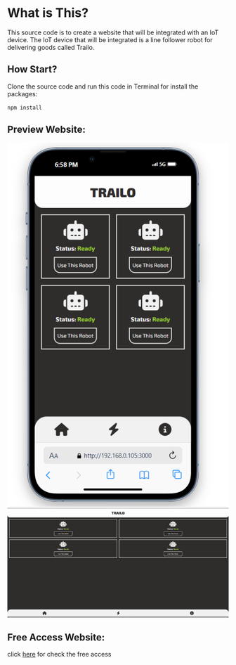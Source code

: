 # What is This?

This source code is to create a website that will be integrated with an IoT
device. The IoT device that will be integrated is a line follower robot for
delivering goods called Trailo.

## How Start?

Clone the source code and run this code in Terminal for install the packages:

```css
npm install
```

## Preview Website:

![phone_preview](</_preview/Screenshot 2025-03-05 185819.png>)
![desktop_preview](</_preview/Screenshot 2025-03-05 185751.png>)

## Free Access Website:

click [here](https://trailo.vercel.app) for check the free access
